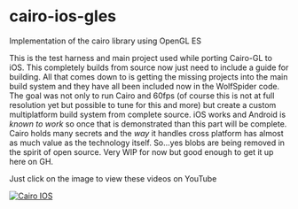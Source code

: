 # cairo-ios-gles
Implementation of the cairo library using OpenGL ES 

This is the test harness and main project used while porting Cairo-GL to iOS. This completely builds from source now just need to include a guide for building. All that comes down to is getting the missing projects into the main build system and they have all been included now in the WolfSpider code. The goal was not only to run Cairo and 60fps (of course this is not at full resolution yet but possible to tune for this and more) but create a custom multiplatform build system from complete source. iOS works and Android is *known to work* so once that is demonstrated than this part will be complete. Cairo holds many secrets and the *way* it handles cross platform has almost as much value as the technology itself. So...yes blobs are being removed in the spirit of open source. Very WIP for now but good enough to get it up here on GH.

Just click on the image to view these videos on YouTube

[![Cairo IOS](http://i3.ytimg.com/vi/C4VR_YXZays/maxresdefault.jpg)](https://youtu.be/C4VR_YXZays)



